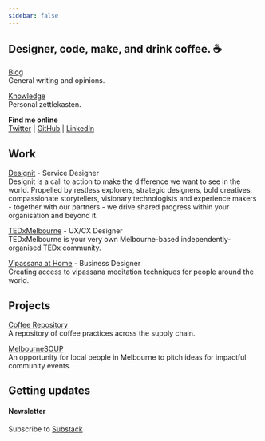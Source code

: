 ```yaml
---
sidebar: false
---
```



## Designer, code, make, and drink coffee. ☕️

[Blog](/blog/) <br />General writing and opinions.

[Knowledge](/knowledge/) <br />Personal zettlekasten.

**Find me online** <br />[Twitter](https://twitter.com/connorwforsyth) | [GitHub](https://github.com/connorforsythco) | [LinkedIn](https://www.linkedin.com/in/connorwforsyth/)


## Work

[Designit](https://designit.com) - Service Designer<br />
Designit is a call to action to make the difference we want to see in the world. Propelled by restless explorers, strategic designers, bold creatives, compassionate storytellers, visionary technologists and experience makers - together with our partners - we drive shared progress within your organisation and beyond it.

[TEDxMelbourne](https://tedxmelbourne.com) - UX/CX Designer<br />
TEDxMelbourne is your very own Melbourne-based independently-organised TEDx community.

[Vipassana at Home](https://www.vipassanaathome.org) - Business Designer<br />
Creating access to vipassana meditation techniques for people around the world.


## Projects

[Coffee Repository](/coffee/)<br />
A repository of coffee practices across the supply chain. 

[MelbourneSOUP](https://www.melbournesoup.com)<br />
An opportunity for local people in Melbourne to pitch ideas for impactful community events.


## Getting updates

#### Newsletter

Subscribe to [Substack](https://connorforsyth.substack.com/subscribe?)